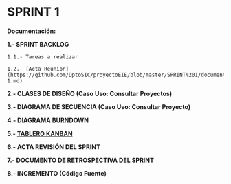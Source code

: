 # **SPRINT 1**

**Documentación:**

**1.- SPRINT BACKLOG**

    1.1.- Tareas a realizar

    1.2.- [Acta Reunion](https://github.com/DptoSIC/proyectoEIE/blob/master/SPRINT%201/documentos/Acta_reunion_planeacion_sprint-1.md)

**2.- CLASES DE DISEÑO (Caso Uso: Consultar Proyectos)**

**3.- DIAGRAMA DE SECUENCIA (Caso Uso: Consultar Proyecto)**

**4.- DIAGRAMA BURNDOWN**

**5.- [TABLERO KANBAN](https://github.com/DptoSIC/proyectoEIE/projects/1)**

**6.- ACTA REVISIÓN DEL SPRINT**

**7.- DOCUMENTO DE RETROSPECTIVA DEL SPRINT**

**8.- INCREMENTO (Código Fuente)**

[Acta]: https://github.com/DptoSIC/proyectoEIE/blob/master/SPRINT%201/documentos/Acta_reunion_planeacion_sprint-1.md
